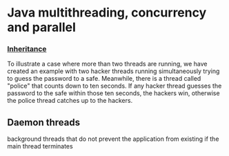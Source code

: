 # Java multithreading, concurrency and parallel

### [Inheritance](/src/main/java/thread/fundamentals/creation/inheritance/ThreadInheritanceMain.java)
To illustrate a case where more than two threads are running, we have created an example with two hacker threads running simultaneously trying to guess the password to a safe. Meanwhile, there is a thread called "police" that counts down to ten seconds. If any hacker thread guesses the password to the safe within those ten seconds, the hackers win, otherwise the police thread catches up to the hackers.

## Daemon threads
background threads that do not prevent the application from existing if the main thread terminates